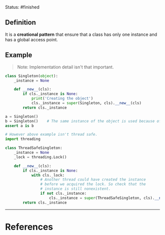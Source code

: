 Status: #finished 
## Definition 
It is a **creational pattern** that ensure that a class has only one instance and has a global access point. 
## Example 
> Note: Implementation detail isn't that important. 

```python
class Singleton(object):
    _instance = None

    def __new__(cls):
        if cls._instance is None:
            print('Creating the object')
            cls._instance = super(Singleton, cls).__new__(cls)
        return cls._instance

a = Singleton()
b = Singleton()    # The same instance of the object is used because of the if-statement
assert a is b

# However above example isn't thread safe. 
import threading

class ThreadSafeSingleton:
    _instance = None
    _lock = threading.Lock()

    def __new__(cls):
        if cls._instance is None:
            with cls._lock:
                # Another thread could have created the instance
                # before we acquired the lock. So check that the
                # instance is still nonexistent.
                if not cls._instance:
                    cls._instance = super(ThreadSafeSingleton, cls).__new__(cls)
        return cls._instance

```

---
# References

